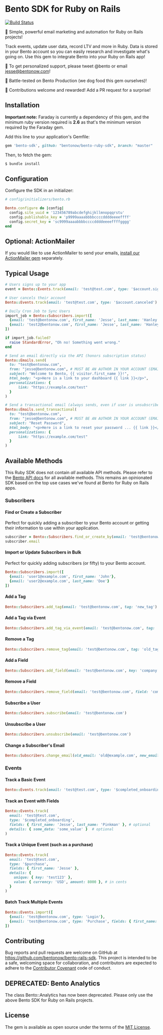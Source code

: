 # Bento SDK for Ruby on Rails
[![Build Status](https://travis-ci.org/bentonow/bento-rails-sdk.svg?branch=master)](https://travis-ci.org/bentonow/bento-rails-sdk)

🍱 Simple, powerful email marketing and automation for Ruby on Rails projects!

Track events, update user data, record LTV and more in Ruby. Data is stored in your Bento account so you can easily research and investigate what's going on. Use this gem to integrate Bento into your Ruby on Rails app!

👋 To get personalized support, please tweet @bento or email jesse@bentonow.com!

🐶 Battle-tested on Bento Production (we dog food this gem ourselves)!

🤝 Contributions welcome and rewarded! Add a PR request for a surprise!

## Installation

**Important note:** Faraday is currently a dependency of this gem, and the minimum ruby version required is **2.6** as that's the minimum version required by the Faraday gem.

Add this line to your application's Gemfile:

```ruby
gem 'bento-sdk', github: "bentonow/bento-ruby-sdk", branch: "master"
```

Then, to fetch the gem:

```bash
$ bundle install
```

## Configuration

Configure the SDK in an initializer:

```ruby
# config/initializers/bento.rb

Bento.configure do |config|
  config.site_uuid = '123456789abcdefghijkllmnopqqrstu'
  config.publishable_key = 'p9999aaaabbbbccccddddeeeeffff'
  config.secret_key = 'sc9999aaaabbbbccccddddeeeeffffgggg'
end
```

## Optional: ActionMailer

If you would like to use ActionMailer to send your emails, [install our ActionMailer gem](https://github.com/bentonow/bento-actionmailer) separately.

## Typical Usage

```ruby
# Users signs up to your app
event = Bento::Events.track(email: 'test@test.com', type: '$account.signed_up', fields: { first_name: 'Jesse', last_name: 'Hanley' })

# User cancels their account
Bento::Events.track(email: 'test@test.com', type: '$account.canceled')

# Daily Cron Job to Sync Users
import_job = Bento::Subscribers.import([
  {email: 'test@bentonow.com', first_name: 'Jesse', last_name: 'Hanley', widget_count: 1000},
  {email: 'test2@bentonow.com', first_name: 'Jesse', last_name: 'Hanley', company_name: 'Tanuki Inc.'}
])

if import_job.failed?
  raise StandardError, "Oh no! Something went wrong."
end

# Send an email directly via the API (honors subscription status)
Bento::Emails.send(
  to: "test@bentonow.com",
  from: "jesse@bentonow.com", # MUST BE AN AUTHOR IN YOUR ACCOUNT (EMAILS > AUTHORS)
  subject: "Welcome to Bento, {{ visitor.first_name }}!",
  html_body: "<p>Here is a link to your dashboard {{ link }}</p>",
  personalizations: {
      link: "https://example.com/test"
  }
)

# Send a transactional email (always sends, even if user is unsubscribed)
Bento::Emails.send_transactional(
  to: "test@bentonow.com",
  from: "jesse@bentonow.com", # MUST BE AN AUTHOR IN YOUR ACCOUNT (EMAILS > AUTHORS)
  subject: "Reset Password",
  html_body: "<p>Here is a link to reset your password ... {{ link }}</p>",
  personalizations: {
      link: "https://example.com/test"
  }
)
```

## Available Methods

This Ruby SDK does not contain _all_ available API methods. Please refer to the [Bento API docs](https://docs.bentonow.com/) for all available methods. This remains an opinionated SDK based on the top use cases we've found at Bento for Ruby on Rails apps.

### Subscribers

#### Find or Create a Subscriber
Perfect for quickly adding a subscriber to your Bento account or getting their information to use within your application.
```ruby
subscriber = Bento::Subscribers.find_or_create_by(email: 'test@bentonow.com')
subscriber.email
```

#### Import or Update Subscribers in Bulk
Perfect for quickly adding subscribers (or fifty) to your Bento account.
```ruby
Bento::Subscribers.import([
  {email: 'user1@example.com', first_name: 'John'},
  {email: 'user2@example.com', last_name: 'Doe'}
])
```

#### Add a Tag

```ruby
Bento::Subscribers.add_tag(email: 'test@bentonow.com', tag: 'new_tag')
```

#### Add a Tag via Event

```ruby
Bento::Subscribers.add_tag_via_event(email: 'test@bentonow.com', tag: 'event_tag')
```

#### Remove a Tag

```ruby
Bento::Subscribers.remove_tag(email: 'test@bentonow.com', tag: 'old_tag')
```

#### Add a Field

```ruby
Bento::Subscribers.add_field(email: 'test@bentonow.com', key: 'company', value: 'Acme Inc')
```

#### Remove a Field

```ruby
Bento::Subscribers.remove_field(email: 'test@bentonow.com', field: 'company')
```

#### Subscribe a User

```ruby
Bento::Subscribers.subscribe(email: 'test@bentonow.com')
```

#### Unsubscribe a User

```ruby
Bento::Subscribers.unsubscribe(email: 'test@bentonow.com')
```

#### Change a Subscriber's Email

```ruby
Bento::Subscribers.change_email(old_email: 'old@example.com', new_email: 'new@example.com')
```

### Events

#### Track a Basic Event

```ruby
Bento::Events.track(email: 'test@test.com', type: '$completed_onboarding')
```

#### Track an Event with Fields

```ruby
Bento::Events.track(
  email: 'test@test.com',
  type: '$completed_onboarding',
  fields: { first_name: 'Jesse', last_name: 'Pinkman' }, # optional
  details: { some_data: 'some_value' }  # optional
)
```

#### Track a Unique Event (such as a purchase)

```ruby
Bento::Events.track(
  email: 'test@test.com',
  type: '$purchase',
  fields: { first_name: 'Jesse' },
  details: {
    unique: { key: 'test123' },
    value: { currency: 'USD', amount: 8000 }, # in cents
  }
)
```

#### Batch Track Multiple Events

```ruby
Bento::Events.import([
  {email: 'test@bentonow.com', type: 'Login'},
  {email: 'test@bentonow.com', type: 'Purchase', fields: { first_name: 'Jesse', last_name: 'Hanley' }}
])
```

## Contributing

Bug reports and pull requests are welcome on GitHub at https://github.com/bentonow/bento-rails-sdk. This project is intended to be a safe, welcoming space for collaboration, and contributors are expected to adhere to the [Contributor Covenant](http://contributor-covenant.org) code of conduct.

## DEPRECATED: Bento Analytics

The class Bento::Analytics has now been deprecated. Please only use the above Bento SDK for Ruby on Rails projects.

## License

The gem is available as open source under the terms of the [MIT License](http://opensource.org/licenses/MIT).